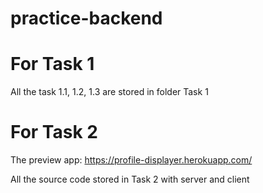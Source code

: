 # practice-backend

# For Task 1
All the task 1.1, 1.2, 1.3 are stored in folder Task 1

# For Task 2

The preview app: https://profile-displayer.herokuapp.com/

All the source code stored in Task 2 with server and client

